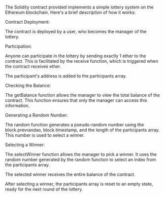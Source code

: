 The Solidity contract provided implements a simple lottery system on the Ethereum blockchain. Here's a brief description of how it works:

Contract Deployment:

The contract is deployed by a user, who becomes the manager of the lottery.

Participation:

Anyone can participate in the lottery by sending exactly 1 ether to the contract. This is facilitated by the receive function, which is triggered when the contract receives ether.

The participant's address is added to the participants array.

Checking the Balance:

The getBalance function allows the manager to view the total balance of the contract. This function ensures that only the manager can access this information.

Generating a Random Number:

The random function generates a pseudo-random number using the block.prevrandao, block.timestamp, and the length of the participants array. This number is used to select a winner.

Selecting a Winner:

The selectWinner function allows the manager to pick a winner. It uses the random number generated by the random function to select an index from the participants array.

The selected winner receives the entire balance of the contract.

After selecting a winner, the participants array is reset to an empty state, ready for the next round of the lottery.
